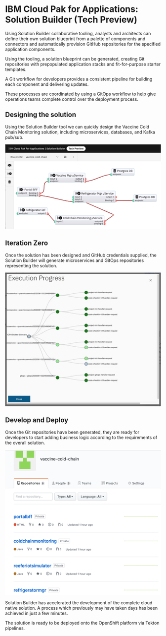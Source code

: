 # IBM Cloud Pak for Applications: Solution Builder (Tech Preview)

Using Solution Builder collaborative tooling, analysts and architects can define their own solution blueprint from a palette of components and connectors and automatically provision GitHub repositories for the specified application components.

Using the tooling, a solution blueprint can be generated, creating Git repositories with prepopulated application stacks and fit-for-purpose starter templates.

A Git workflow for developers provides a consistent pipeline for building each component and delivering updates.

These processes are coordinated by using a GitOps workflow to help give operations teams complete control over the deployment process.

## Designing the solution

Using the Solution Builder tool we can quickly design the Vaccine Cold Chain Monitoring solution, including microservices, databases, and Kafka pub/sub.

![](images/cp4a-sol-builder.png)

## Iteration Zero

Once the solution has been designed and GitHub credentials supplied, the Solution Builder will generate microservices and GitOps repositories representing the solution.

![](images/cp4a-sol-builder-2.png)

## Develop and Deploy

Once the Git repositories have been generated, they are ready for developers to start adding business logic according to the requirements of the overall solution.

![](images/cp4a-sol-repo.png)

Solution Builder has accelerated the development of the complete cloud native solution. A process which previously may have taken days has been achieved in just a few minutes.

The solution is ready to be deployed onto the OpenShift platform via Tekton pipelines.
